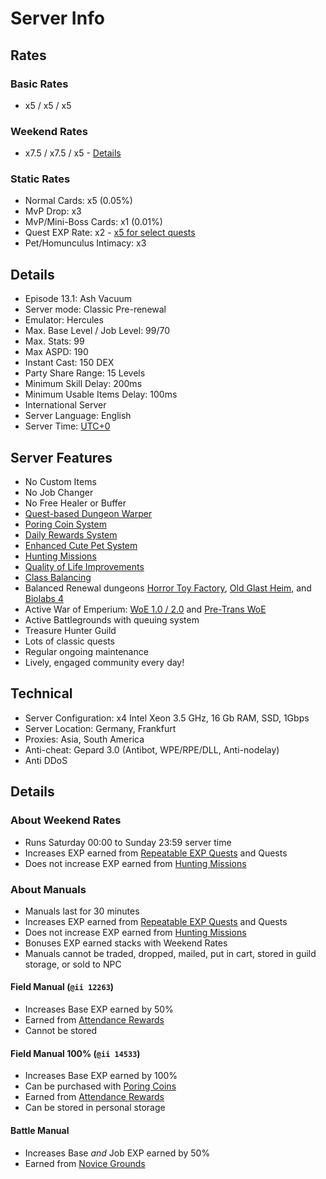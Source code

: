 # Server Info

## Rates

### Basic Rates
- x5 / x5 / x5

### Weekend Rates
- x7.5 / x7.5 / x5 - [Details](#about-weekend-rates)

### Static Rates
- Normal Cards: x5 (0.05%)
- MvP Drop: x3
- MvP/Mini-Boss Cards: x1 (0.01%)
- Quest EXP Rate: x2 - [x5 for select quests](Improvements.md#quest-improvements)
- Pet/Homunculus Intimacy: x3

## Details
- Episode 13.1: Ash Vacuum
- Server mode: Classic Pre-renewal
- Emulator: Hercules
- Max. Base Level / Job Level: 99/70
- Max. Stats: 99
- Max ASPD: 190
- Instant Cast: 150 DEX
- Party Share Range: 15 Levels
- Minimum Skill Delay: 200ms
- Minimum Usable Items Delay: 100ms
- International Server
- Server Language: English
- Server Time: [UTC+0](https://dayspedia.com/time/zones/utc+0/)

## Server Features
- No Custom Items
- No Job Changer
- No Free Healer or Buffer
- [Quest-based Dungeon Warper](Warper_System.md)
- [Poring Coin System](Poring_Coins_System.md)
- [Daily Rewards System](Attendance_System.md)
- [Enhanced Cute Pet System](Pet_System.md)
- [Hunting Missions](Hunting_Mission.md)
- [Quality of Life Improvements](Improvements.md)
- [Class Balancing](Class_Changes.md) 
- Balanced Renewal dungeons [Horror Toy Factory](Horror_Toy_Factory.md), [Old Glast Heim](Old_Glast_Heim.md), and [Biolabs 4](Biolab4.md)
- Active War of Emperium: [WoE 1.0 / 2.0](WoE.md) and [Pre-Trans WoE](Pre_Trans_WoE.md)
- Active Battlegrounds with queuing system
- Treasure Hunter Guild
- Lots of classic quests
- Regular ongoing maintenance 
- Lively, engaged community every day!

## Technical
- Server Configuration: x4 Intel Xeon 3.5 GHz, 16 Gb RAM, SSD, 1Gbps
- Server Location: Germany, Frankfurt
- Proxies: Asia, South America
- Anti-cheat: Gepard 3.0 (Antibot, WPE/RPE/DLL, Anti-nodelay)
- Anti DDoS

## Details

### About Weekend Rates
- Runs Saturday 00:00 to Sunday 23:59 server time 
- Increases EXP earned from [Repeatable EXP Quests](Repeatable_Quests.md) and Quests
- Does not increase EXP earned from [Hunting Missions](Hunting_Mission.md)

### About Manuals
- Manuals last for 30 minutes
- Increases EXP earned from [Repeatable EXP Quests](Repeatable_Quests.md) and Quests
- Does not increase EXP earned from [Hunting Missions](Hunting_Mission.md)
- Bonuses EXP earned stacks with Weekend Rates
- Manuals cannot be traded, dropped, mailed, put in cart, stored in guild storage, or sold to NPC 

#### Field Manual (`@ii 12263`)
- Increases Base EXP earned by 50%
- Earned from [Attendance Rewards](Attendance_System.md)
- Cannot be stored
  
#### Field Manual 100% (`@ii 14533`)
- Increases Base EXP earned by 100%
- Can be purchased with [Poring Coins](Poring_Coins_System.md)
- Earned from [Attendance Rewards](Attendance_System.md)
- Can be stored in personal storage

#### Battle Manual <!--TODO: Add (`@ii`)-->
- Increases Base *and* Job EXP earned by 50%
- Earned from [Novice Grounds](Remastered_Novice_Location.md)
<!--TODO: Verify info -->